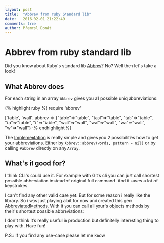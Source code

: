 ```yaml
---
layout: post
title:  "Abbrev from ruby Standard lib"
date:   2016-02-01 21:22:49
comments: true
author: Přemysl Donát
---
```

# Abbrev from ruby standard lib

Did you know about Ruby's standard lib [Abbrev](http://ruby-doc.org/stdlib-2.3.0/libdoc/abbrev/rdoc/Abbrev.html)? No? Well then let's take a look!

## What Abbrev does

For each string in an array `Abbrev` gives you all possible uniq abbreviations:

{% highlight ruby %}
require 'abbrev'

['table', 'wall'].abbrev
=> {"table"=>"table", "tabl"=>"table", "tab"=>"table", "ta"=>"table", "t"=>"table", "wall"=>"wall", "wal"=>"wall", "wa"=>"wall", "w"=>"wall"}
{% endhighlight %}

The [Implementation](https://github.com/ruby/ruby/blob/trunk/lib/abbrev.rb) is really simple and gives you 2 possibilities how to get your abbreviations. Either by `Abbrev::abbrev(words, pattern = nil)` or by calling `#abbrev` directly on any `Array`.

## What's it good for?

I think CLI's could use it. For example with Git's cli you can just call shortest possible abbreviation instead of original full command. And it saves a lot of keystrokes.

I can't find any other valid case yet. But for some reason i really like the library. So i was just playing a bit for now and created this gem [AbbreviatedMethods](https://github.com/Masa331/abbreviated_methods). With it you can call all your's objects methods by their's shortest possible abbreviations:

<script type="text/javascript" src="https://asciinema.org/a/35311.js" id="asciicast-35311" async></script>

I don't think it's really useful in production but definitelly interesting thing to play with. Have fun!

P.S.: If you find any use-case please let me know
